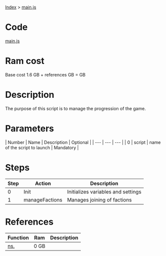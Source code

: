 [Index](./index.md) &gt; [main.js](./main.md)

# Code
[main.js](/scripts/main.js)

# Ram cost
Base cost 1.6 GB + references  GB =  GB

# Description
The purpose of this script is to manage the progression of the game.

# Parameters
|  Number | Name | Description | Optional |
|  --- | --- | --- |
| 0 | script | name of the script to launch | Mandatory |


# Steps
|  Step | Action |  Description  |
|  --- | --- | --- |
|  0  |  Init  |  Initializes variables and settings  |
|  1  |  manageFactions  |  Manages joining of factions  |

# References
| Function | Ram | Description |
|  --- | --- | --- |
| [ns.]() | 0 GB |  |

